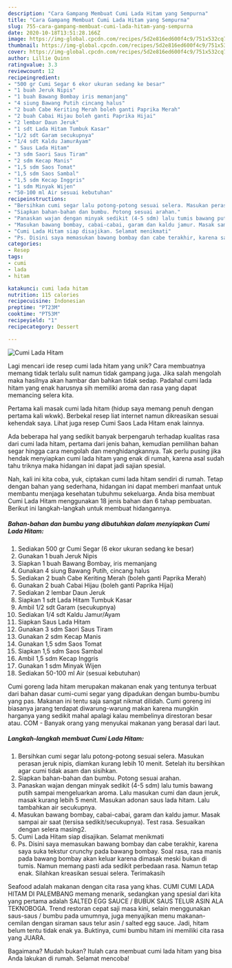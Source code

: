 ```yaml
---
description: "Cara Gampang Membuat Cumi Lada Hitam yang Sempurna"
title: "Cara Gampang Membuat Cumi Lada Hitam yang Sempurna"
slug: 755-cara-gampang-membuat-cumi-lada-hitam-yang-sempurna
date: 2020-10-18T13:51:28.166Z
image: https://img-global.cpcdn.com/recipes/5d2e816ed600f4c9/751x532cq70/cumi-lada-hitam-foto-resep-utama.jpg
thumbnail: https://img-global.cpcdn.com/recipes/5d2e816ed600f4c9/751x532cq70/cumi-lada-hitam-foto-resep-utama.jpg
cover: https://img-global.cpcdn.com/recipes/5d2e816ed600f4c9/751x532cq70/cumi-lada-hitam-foto-resep-utama.jpg
author: Lillie Quinn
ratingvalue: 3.3
reviewcount: 12
recipeingredient:
- "500 gr Cumi Segar 6 ekor ukuran sedang ke besar"
- "1 buah Jeruk Nipis"
- "1 buah Bawang Bombay iris memanjang"
- "4 siung Bawang Putih cincang halus"
- "2 buah Cabe Keriting Merah boleh ganti Paprika Merah"
- "2 buah Cabai Hijau boleh ganti Paprika Hijai"
- "2 lembar Daun Jeruk"
- "1 sdt Lada Hitam Tumbuk Kasar"
- "1/2 sdt Garam secukupnya"
- "1/4 sdt Kaldu JamurAyam"
- " Saus Lada Hitam"
- "3 sdm Saori Saus Tiram"
- "2 sdm Kecap Manis"
- "1,5 sdm Saos Tomat"
- "1,5 sdm Saos Sambal"
- "1,5 sdm Kecap Inggris"
- "1 sdm Minyak Wijen"
- "50-100 ml Air sesuai kebutuhan"
recipeinstructions:
- "Bersihkan cumi segar lalu potong-potong sesuai selera. Masukan perasan jeruk nipis, diamkan kurang lebih 10 menit. Setelah itu bersihkan agar cumi tidak asam dan sisihkan."
- "Siapkan bahan-bahan dan bumbu. Potong sesuai arahan."
- "Panaskan wajan dengan minyak sedikit (4-5 sdm) lalu tumis bawang putih sampai mengeluarkan aroma. Lalu masukan cumi dan daun jeruk, masak kurang lebih 5 menit. Masukan adonan saus lada hitam. Lalu tambahkan air secukupnya."
- "Masukan bawang bombay, cabai-cabai, garam dan kaldu jamur. Masak sampai air saat (tersisa sedikit/secukupnya). Test rasa. Sesuaikan dengan selera masing2."
- "Cumi Lada Hitam siap disajikan. Selamat menikmati"
- "Ps. Disini saya memasukan bawang bombay dan cabe terakhir, karena saya suka tekstur crunchy pada bawang bombay. Soal rasa, rasa manis pada bawang bombay akan keluar karena dimasak meski bukan di tumis. Namun memang pasti ada sedikit perbedaan rasa. Namun tetap enak. Silahkan kreasikan sesuai selera. Terimakasih"
categories:
- Resep
tags:
- cumi
- lada
- hitam

katakunci: cumi lada hitam 
nutrition: 115 calories
recipecuisine: Indonesian
preptime: "PT23M"
cooktime: "PT53M"
recipeyield: "1"
recipecategory: Dessert

---
```



![Cumi Lada Hitam](https://img-global.cpcdn.com/recipes/5d2e816ed600f4c9/751x532cq70/cumi-lada-hitam-foto-resep-utama.jpg)

Lagi mencari ide resep cumi lada hitam yang unik? Cara membuatnya memang tidak terlalu sulit namun tidak gampang juga. Jika salah mengolah maka hasilnya akan hambar dan bahkan tidak sedap. Padahal cumi lada hitam yang enak harusnya sih memiliki aroma dan rasa yang dapat memancing selera kita.

Pertama kali masak cumi lada hitam (hidup saya memang penuh dengan pertama kali wkwk). Berbekal resep liat internet namun dikreasikan sesuai kehendak saya. Lihat juga resep Cumi Saos Lada Hitam enak lainnya.

Ada beberapa hal yang sedikit banyak berpengaruh terhadap kualitas rasa dari cumi lada hitam, pertama dari jenis bahan, kemudian pemilihan bahan segar hingga cara mengolah dan menghidangkannya. Tak perlu pusing jika hendak menyiapkan cumi lada hitam yang enak di rumah, karena asal sudah tahu triknya maka hidangan ini dapat jadi sajian spesial.


Nah, kali ini kita coba, yuk, ciptakan cumi lada hitam sendiri di rumah. Tetap dengan bahan yang sederhana, hidangan ini dapat memberi manfaat untuk membantu menjaga kesehatan tubuhmu sekeluarga. Anda bisa membuat Cumi Lada Hitam menggunakan 18 jenis bahan dan 6 tahap pembuatan. Berikut ini langkah-langkah untuk membuat hidangannya.

<!--inarticleads1-->

##### Bahan-bahan dan bumbu yang dibutuhkan dalam menyiapkan Cumi Lada Hitam:

1. Sediakan 500 gr Cumi Segar (6 ekor ukuran sedang ke besar)
1. Gunakan 1 buah Jeruk Nipis
1. Siapkan 1 buah Bawang Bombay, iris memanjang
1. Gunakan 4 siung Bawang Putih, cincang halus
1. Sediakan 2 buah Cabe Keriting Merah (boleh ganti Paprika Merah)
1. Gunakan 2 buah Cabai Hijau (boleh ganti Paprika Hijai)
1. Sediakan 2 lembar Daun Jeruk
1. Siapkan 1 sdt Lada Hitam Tumbuk Kasar
1. Ambil 1/2 sdt Garam (secukupnya)
1. Sediakan 1/4 sdt Kaldu Jamur/Ayam
1. Siapkan  Saus Lada Hitam
1. Gunakan 3 sdm Saori Saus Tiram
1. Gunakan 2 sdm Kecap Manis
1. Gunakan 1,5 sdm Saos Tomat
1. Siapkan 1,5 sdm Saos Sambal
1. Ambil 1,5 sdm Kecap Inggris
1. Gunakan 1 sdm Minyak Wijen
1. Sediakan 50-100 ml Air (sesuai kebutuhan)


Cumi goreng lada hitam merupakan makanan enak yang tentunya terbuat dari bahan dasar cumi-cumi segar yang dipadukan dengan bumbu-bumbu yang pas. Makanan ini tentu saja sangat nikmat dilidah. Cumi goreng ini biasanya jarang terdapat diwarung-warung makan karena mungkin harganya yang sedikit mahal apalagi kalau membelinya direstoran besar atau. COM - Banyak orang yang menyukai makanan yang berasal dari laut. 

<!--inarticleads2-->

##### Langkah-langkah membuat Cumi Lada Hitam:

1. Bersihkan cumi segar lalu potong-potong sesuai selera. Masukan perasan jeruk nipis, diamkan kurang lebih 10 menit. Setelah itu bersihkan agar cumi tidak asam dan sisihkan.
1. Siapkan bahan-bahan dan bumbu. Potong sesuai arahan.
1. Panaskan wajan dengan minyak sedikit (4-5 sdm) lalu tumis bawang putih sampai mengeluarkan aroma. Lalu masukan cumi dan daun jeruk, masak kurang lebih 5 menit. Masukan adonan saus lada hitam. Lalu tambahkan air secukupnya.
1. Masukan bawang bombay, cabai-cabai, garam dan kaldu jamur. Masak sampai air saat (tersisa sedikit/secukupnya). Test rasa. Sesuaikan dengan selera masing2.
1. Cumi Lada Hitam siap disajikan. Selamat menikmati
1. Ps. Disini saya memasukan bawang bombay dan cabe terakhir, karena saya suka tekstur crunchy pada bawang bombay. Soal rasa, rasa manis pada bawang bombay akan keluar karena dimasak meski bukan di tumis. Namun memang pasti ada sedikit perbedaan rasa. Namun tetap enak. Silahkan kreasikan sesuai selera. Terimakasih


Seafood adalah makanan dengan cita rasa yang khas. CUMI CUMI LADA HITAM DI PALEMBANG memang menarik, sedangkan yang spesial dari kita yang pertama adalah SALTED EGG SAUCE / BUBUK SAUS TELUR ASIN ALA TEKNOBOGA. Trend restoran cepat saji masa kini, selain menggunakan saus-saus / bumbu pada umumnya, juga menyajikan menu makanan-cemilan dengan siraman saus telur asin / salted egg sauce. Jadi, hitam belum tentu tidak enak ya. Buktinya, cumi bumbu hitam ini memiliki cita rasa yang JUARA. 

Bagaimana? Mudah bukan? Itulah cara membuat cumi lada hitam yang bisa Anda lakukan di rumah. Selamat mencoba!
